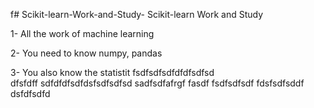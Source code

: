 f# Scikit-learn-Work-and-Study-
Scikit-learn Work and Study 

1- All the work of machine learning

2- You need to know numpy, pandas
        
3- You also know the statistit                   fsdfsdfsdfdfdfsdfsd             
dfsfdff
sdfdfdfsdfdsfsdfsdfsd
 sadfsdfafrgf
fasdf   fsdfsdfsdf
fdsfsdfsddf
              dsfdfsdfd
